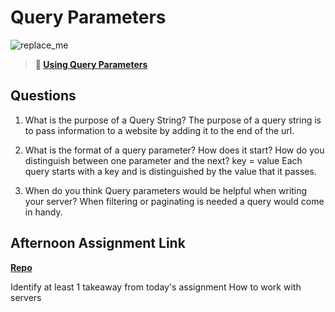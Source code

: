 # Query Parameters

![replace_me](https://codeworks.blob.core.windows.net/public/assets/img/illustrations/placeholder.svg)

> **📖 [Using Query Parameters](https://codeworksacademy.com/fs-student-guide/resources/wk5/01-Query-Parameters)**

## Questions

1. What is the purpose of a Query String?
The purpose of a query string is to pass information to a website by adding it to the end of the url. 


2. What is the format of a query parameter? How does it start? How do you distinguish between one parameter and the next?
key = value
Each query starts with a key and is distinguished by the value that it passes.


3. When do you think Query parameters would be helpful when writing your server?
When filtering or paginating is needed a query would come in handy.


## Afternoon Assignment Link

**[Repo](https://github.com/ZachYentsch/winter21-gregslist-node.git)**

Identify at least 1 takeaway from today's assignment
How to work with servers